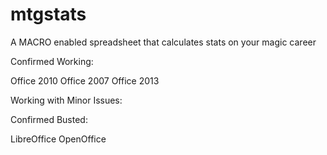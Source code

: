 mtgstats
========

A MACRO enabled spreadsheet that calculates stats on your magic career 

Confirmed Working:

Office 2010
Office 2007
Office 2013

Working with Minor Issues:



Confirmed Busted:

LibreOffice
OpenOffice
